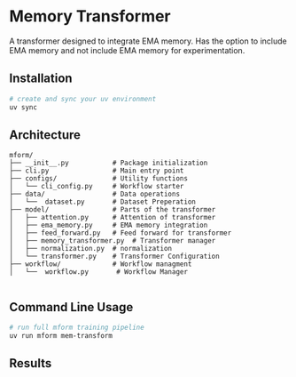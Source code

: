 # Memory Transformer

A transformer designed to integrate EMA memory. Has the option to include EMA memory and not include EMA memory for experimentation. 

## Installation

```bash
# create and sync your uv environment
uv sync
```
## Architecture

```
mform/
├── __init__.py           # Package initialization
├── cli.py                # Main entry point
├── configs/              # Utility functions
│   └── cli_config.py     # Workflow starter
├── data/                 # Data operations
│   └──  dataset.py       # Dataset Preperation
├── model/                # Parts of the transformer
│   ├── attention.py      # Attention of transformer
│   ├── ema_memory.py     # EMA memory integration
│   ├── feed_forward.py   # Feed forward for transformer
│   ├── memory_transformer.py  # Transformer manager
│   ├── normalization.py  # normalization
│   └── transformer.py    # Transformer Configuration
├── workflow/             # Workflow managment
│   └──  workflow.py       # Workflow Manager


```

## Command Line Usage
```bash
# run full mform training pipeline
uv run mform mem-transform
```

## Results
